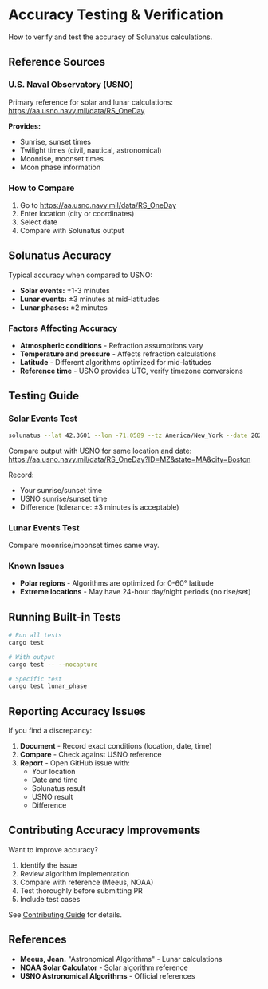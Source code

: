 # Accuracy Testing & Verification

How to verify and test the accuracy of Solunatus calculations.

## Reference Sources

### U.S. Naval Observatory (USNO)

Primary reference for solar and lunar calculations:
https://aa.usno.navy.mil/data/RS_OneDay

**Provides:**
- Sunrise, sunset times
- Twilight times (civil, nautical, astronomical)
- Moonrise, moonset times
- Moon phase information

### How to Compare

1. Go to https://aa.usno.navy.mil/data/RS_OneDay
2. Enter location (city or coordinates)
3. Select date
4. Compare with Solunatus output

## Solunatus Accuracy

Typical accuracy when compared to USNO:
- **Solar events:** ±1-3 minutes
- **Lunar events:** ±3 minutes at mid-latitudes
- **Lunar phases:** ±2 minutes

### Factors Affecting Accuracy

- **Atmospheric conditions** - Refraction assumptions vary
- **Temperature and pressure** - Affects refraction calculations
- **Latitude** - Different algorithms optimized for mid-latitudes
- **Reference time** - USNO provides UTC, verify timezone conversions

## Testing Guide

### Solar Events Test

```bash
solunatus --lat 42.3601 --lon -71.0589 --tz America/New_York --date 2025-10-22 --no-prompt
```

Compare output with USNO for same location and date:
https://aa.usno.navy.mil/data/RS_OneDay?ID=MZ&state=MA&city=Boston

Record:
- Your sunrise/sunset time
- USNO sunrise/sunset time
- Difference (tolerance: ±3 minutes is acceptable)

### Lunar Events Test

Compare moonrise/moonset times same way.

### Known Issues

- **Polar regions** - Algorithms are optimized for 0-60° latitude
- **Extreme locations** - May have 24-hour day/night periods (no rise/set)

## Running Built-in Tests

```bash
# Run all tests
cargo test

# With output
cargo test -- --nocapture

# Specific test
cargo test lunar_phase
```

## Reporting Accuracy Issues

If you find a discrepancy:

1. **Document** - Record exact conditions (location, date, time)
2. **Compare** - Check against USNO reference
3. **Report** - Open GitHub issue with:
   - Your location
   - Date and time
   - Solunatus result
   - USNO result
   - Difference

## Contributing Accuracy Improvements

Want to improve accuracy?

1. Identify the issue
2. Review algorithm implementation
3. Compare with reference (Meeus, NOAA)
4. Test thoroughly before submitting PR
5. Include test cases

See [Contributing Guide](../../CONTRIBUTING.md) for details.

## References

- **Meeus, Jean.** "Astronomical Algorithms" - Lunar calculations
- **NOAA Solar Calculator** - Solar algorithm reference
- **USNO Astronomical Algorithms** - Official references
